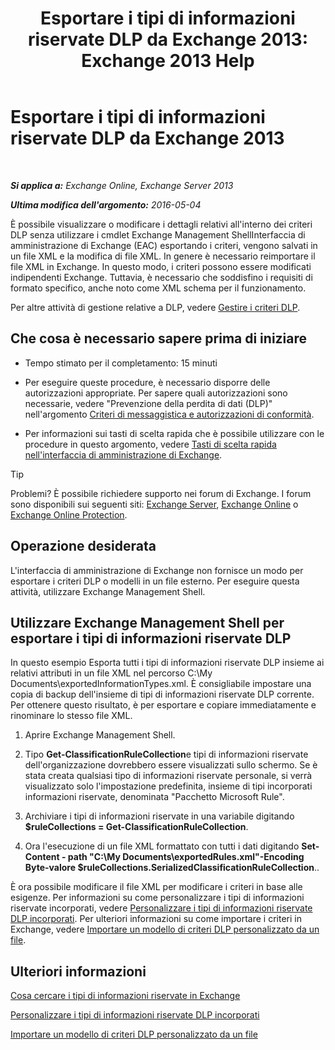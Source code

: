 ﻿---
title: 'Esportare i tipi di informazioni riservate DLP da Exchange 2013: Exchange 2013 Help'
TOCTitle: Esportare i tipi di informazioni riservate DLP di Exchange
ms:assetid: 8f02fbc2-dd1c-4276-be1a-517a43fe39b2
ms:mtpsurl: https://technet.microsoft.com/it-it/library/Dn479225(v=EXCHG.150)
ms:contentKeyID: 59634578
ms.date: 05/22/2018
mtps_version: v=EXCHG.150
ms.translationtype: MT
---

# Esportare i tipi di informazioni riservate DLP da Exchange 2013

 

_**Si applica a:** Exchange Online, Exchange Server 2013_

_**Ultima modifica dell'argomento:** 2016-05-04_

È possibile visualizzare o modificare i dettagli relativi all'interno dei criteri DLP senza utilizzare i cmdlet Exchange Management ShellInterfaccia di amministrazione di Exchange (EAC) esportando i criteri, vengono salvati in un file XML e la modifica di file XML. In genere è necessario reimportare il file XML in Exchange. In questo modo, i criteri possono essere modificati indipendenti Exchange. Tuttavia, è necessario che soddisfino i requisiti di formato specifico, anche noto come XML schema per il funzionamento.

Per altre attività di gestione relative a DLP, vedere [Gestire i criteri DLP](manage-dlp-policies-exchange-2013-help.md).

## Che cosa è necessario sapere prima di iniziare

  - Tempo stimato per il completamento: 15 minuti

  - Per eseguire queste procedure, è necessario disporre delle autorizzazioni appropriate. Per sapere quali autorizzazioni sono necessarie, vedere "Prevenzione della perdita di dati (DLP)" nell'argomento [Criteri di messaggistica e autorizzazioni di conformità](messaging-policy-and-compliance-permissions-exchange-2013-help.md).

  - Per informazioni sui tasti di scelta rapida che è possibile utilizzare con le procedure in questo argomento, vedere [Tasti di scelta rapida nell'interfaccia di amministrazione di Exchange](keyboard-shortcuts-in-the-exchange-admin-center-exchange-online-protection-help.md).


> [!TIP]
> Problemi? È possibile richiedere supporto nei forum di Exchange. I forum sono disponibili sui seguenti siti: <A href="https://go.microsoft.com/fwlink/p/?linkid=60612">Exchange Server</A>, <A href="https://go.microsoft.com/fwlink/p/?linkid=267542">Exchange Online</A> o <A href="https://go.microsoft.com/fwlink/p/?linkid=285351">Exchange Online Protection</A>.



## Operazione desiderata

L'interfaccia di amministrazione di Exchange non fornisce un modo per esportare i criteri DLP o modelli in un file esterno. Per eseguire questa attività, utilizzare Exchange Management Shell.

## Utilizzare Exchange Management Shell per esportare i tipi di informazioni riservate DLP

In questo esempio Esporta tutti i tipi di informazioni riservate DLP insieme ai relativi attributi in un file XML nel percorso C:\\My Documents\\exportedInformationTypes.xml. È consigliabile impostare una copia di backup dell'insieme di tipi di informazioni riservate DLP corrente. Per ottenere questo risultato, è per esportare e copiare immediatamente e rinominare lo stesso file XML.

1.  Aprire Exchange Management Shell.

2.  Tipo **Get-ClassificationRuleCollection**e tipi di informazioni riservate dell'organizzazione dovrebbero essere visualizzati sullo schermo. Se è stata creata qualsiasi tipo di informazioni riservate personale, si verrà visualizzato solo l'impostazione predefinita, insieme di tipi incorporati informazioni riservate, denominata "Pacchetto Microsoft Rule".

3.  Archiviare i tipi di informazioni riservate in una variabile digitando **$ruleCollections = Get-ClassificationRuleCollection**.

4.  Ora l'esecuzione di un file XML formattato con tutti i dati digitando **Set-Content - path "C:\\My Documents\\exportedRules.xml"-Encoding Byte-valore $ruleCollections.SerializedClassificationRuleCollection**..

È ora possibile modificare il file XML per modificare i criteri in base alle esigenze. Per informazioni su come personalizzare i tipi di informazioni riservate incorporati, vedere [Personalizzare i tipi di informazioni riservate DLP incorporati](customize-the-built-in-dlp-sensitive-information-types-exchange-2013-help.md). Per ulteriori informazioni su come importare i criteri in Exchange, vedere [Importare un modello di criteri DLP personalizzato da un file](import-a-custom-dlp-policy-template-from-a-file-exchange-2013-help.md).

## Ulteriori informazioni

[Cosa cercare i tipi di informazioni riservate in Exchange](what-the-sensitive-information-types-in-exchange-look-for-exchange-online-help.md)

[Personalizzare i tipi di informazioni riservate DLP incorporati](customize-the-built-in-dlp-sensitive-information-types-exchange-2013-help.md)

[Importare un modello di criteri DLP personalizzato da un file](import-a-custom-dlp-policy-template-from-a-file-exchange-2013-help.md)


